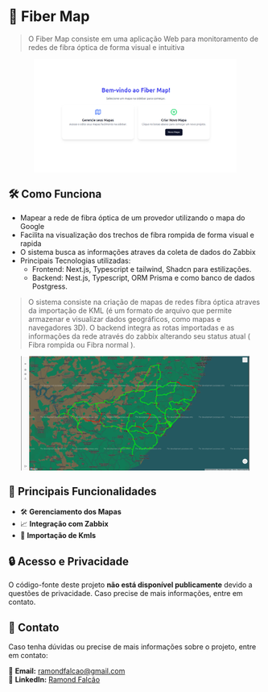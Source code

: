 # 📌 Fiber Map

> O Fiber Map consiste em uma aplicação Web para monitoramento de redes de fibra óptica de forma visual e intuitiva

<div style="width: 100%; display: flex; justify-content: center;">
  <img
    style="width: 80%"
    alt="Fiber map"
    src="./img/Screenshot%20from%202025-03-05%2010-44-32.png"
  >
</div>

## 🛠️ Como Funciona  

- Mapear a rede de fibra óptica de um provedor utilizando o mapa do Google
- Facilita na visualização dos trechos de fibra rompida de forma visual e rapida
- O sistema busca as informações atraves da coleta de dados do Zabbix
- Principais Tecnologias utilizadas:
  - Frontend: Next.js, Typescript e tailwind, Shadcn para estilizações.
  - Backend: Nest.js, Typescript, ORM Prisma e como banco de dados Postgress.

> O sistema consiste na criação de mapas de redes fibra óptica atraves da importação de KML (é um formato de arquivo que permite armazenar e visualizar dados geográficos, como mapas e navegadores 3D). O backend integra as rotas importadas e as informações da rede através do zabbix alterando seu status atual ( Fibra rompida ou Fibra normal ).

<div style="width: 100%; display: flex; justify-content: center;">
  <img
    style="width: 90%"
    alt="Fiber map"
    src="./img/Screenshot%20from%202025-03-05%2010-45-02.png"
  >
</div>

## 🚀 Principais Funcionalidades

- 🛠️ **Gerenciamento dos Mapas**  
- 📈 **Integração com Zabbix**  
- 📁 **Importação de Kmls** 

## 🔒 Acesso e Privacidade  

O código-fonte deste projeto **não está disponível publicamente** devido a questões de privacidade. Caso precise de mais informações, entre em contato.

## 📧 Contato  

Caso tenha dúvidas ou precise de mais informações sobre o projeto, entre em contato:  

📩 **Email:** [ramondfalcao@gmail.com](mailto:ramondfalcao@email.com)  
🔗 **LinkedIn:** [Ramond Falcão](https://www.linkedin.com/in/ramond-falcao/)  
